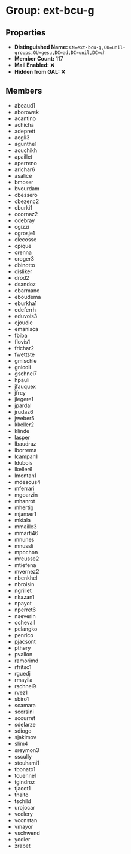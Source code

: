 # Group: ext-bcu-g

## Properties

- **Distinguished Name:** `CN=ext-bcu-g,OU=unil-groups,OU=gesu,DC=ad,DC=unil,DC=ch`
- **Member Count:** 117
- **Mail Enabled:** ❌
- **Hidden from GAL:** ❌

## Members

- abeaud1
- aborowek
- acantino
- achicha
- adeprett
- aegli3
- agunthe1
- aouchikh
- apaillet
- aperreno
- arichar6
- asalice
- bmoser
- bvourdam
- cbessero
- cbezenc2
- cburki1
- ccornaz2
- cdebray
- cgizzi
- cgrosje1
- clecosse
- cpique
- crenna
- croger3
- dbinotto
- disliker
- drod2
- dsandoz
- ebarmanc
- eboudema
- eburkha1
- edeferrh
- eduvois3
- ejoudie
- emanisca
- fbiba
- flovis1
- frichar2
- fwettste
- gmischle
- gnicoli
- gschnei7
- hpauli
- jfauquex
- jfrey
- jlegere1
- jpardal
- jrudaz6
- jweber5
- kkeller2
- klinde
- lasper
- lbaudraz
- lborrema
- lcampan1
- ldubois
- lkeller6
- lmontan1
- mdesous4
- mferrari
- mgoarzin
- mhanrot
- mhertig
- mjanser1
- mkiala
- mmaille3
- mmarti46
- mnunes
- mnussli
- mpochon
- mreusse2
- mtiefena
- mvernez2
- nbenkhel
- nbroisin
- ngrillet
- nkazan1
- npayot
- nperret6
- nseverin
- ochevall
- pelangko
- penrico
- pjacsont
- pthery
- pvallon
- ramorimd
- rfritsc1
- rguedj
- rmayila
- rschnei9
- rvez1
- sbiro1
- scamara
- scorsini
- scourret
- sdelarze
- sdiogo
- sjakimov
- slim4
- sreymon3
- sscully
- stouhami1
- tbonato1
- tcuenne1
- tgindroz
- tjacot1
- tnaito
- tschild
- urojocar
- vcelery
- vconstan
- vmayor
- vschwend
- yodier
- zrabet
